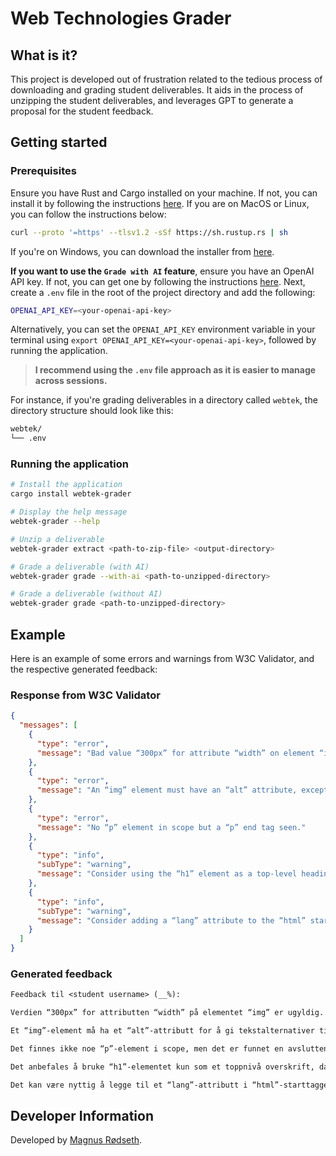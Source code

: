 # Web Technologies Grader

## What is it?

This project is developed out of frustration related to the tedious process of downloading and grading student deliverables. It aids in the process of unzipping the student deliverables, and leverages GPT to generate a proposal for the student feedback.

## Getting started

### Prerequisites

Ensure you have Rust and Cargo installed on your machine. If not, you can install it by following the instructions [here](https://www.rust-lang.org/tools/install). If you are on MacOS or Linux, you can follow the instructions below:

```sh
curl --proto '=https' --tlsv1.2 -sSf https://sh.rustup.rs | sh
```

If you're on Windows, you can download the installer from [here](https://forge.rust-lang.org/infra/other-installation-methods.html#other-ways-to-install-rustup).

**If you want to use the `Grade with AI` feature**, ensure you have an OpenAI API key. If not, you can get one by following the instructions [here](https://beta.openai.com/signup/). Next, create a `.env` file in the root of the project directory and add the following:

```sh
OPENAI_API_KEY=<your-openai-api-key>
```

Alternatively, you can set the `OPENAI_API_KEY` environment variable in your terminal using `export OPENAI_API_KEY=<your-openai-api-key>`, followed by running the application.

> **I recommend using the `.env` file approach as it is easier to manage across sessions.**

For instance, if you're grading deliverables in a directory called `webtek`, the directory structure should look like this:

```sh
webtek/
└── .env
```

### Running the application

```sh
# Install the application
cargo install webtek-grader

# Display the help message
webtek-grader --help

# Unzip a deliverable
webtek-grader extract <path-to-zip-file> <output-directory>

# Grade a deliverable (with AI)
webtek-grader grade --with-ai <path-to-unzipped-directory>

# Grade a deliverable (without AI)
webtek-grader grade <path-to-unzipped-directory>
```

## Example

Here is an example of some errors and warnings from W3C Validator, and the respective generated feedback:

### Response from W3C Validator

```json
{
  "messages": [
    {
      "type": "error",
      "message": "Bad value “300px” for attribute “width” on element “img”: Expected a digit but saw “p” instead."
    },
    {
      "type": "error",
      "message": "An “img” element must have an “alt” attribute, except under certain conditions. For details, consult guidance on providing text alternatives for images."
    },
    {
      "type": "error",
      "message": "No “p” element in scope but a “p” end tag seen."
    },
    {
      "type": "info",
      "subType": "warning",
      "message": "Consider using the “h1” element as a top-level heading only (all “h1” elements are treated as top-level headings by many screen readers and other tools)."
    },
    {
      "type": "info",
      "subType": "warning",
      "message": "Consider adding a “lang” attribute to the “html” start tag to declare the language of this document."
    }
  ]
}
```

### Generated feedback

```txt
Feedback til <student username> (__%):

Verdien “300px” for attributten “width” på elementet “img” er ugyldig. Attributter for bredde og høyde skal kun spesifiseres med tall, så her skal “300” være brukt uten “px”. Eksempel: `<img src="bilde.jpg" width="300">`.

Et “img”-element må ha et “alt”-attributt for å gi tekstalternativer til bilder, noe som er viktig for tilgjengelighet. Eksempel: `<img src="bilde.jpg" alt="Beskrivelse av bildet">`.

Det finnes ikke noe “p”-element i scope, men det er funnet en avsluttende “p”-tag. Dette betyr at det er en feil bruk av parantes, og avsluttende tagger bør kun brukes hvis det er et tilhørende åpningstag. Eksempel: Hvis det er en ubrukt “p”-tag, fjern den eller legg til en matchende åpningstag.

Det anbefales å bruke “h1”-elementet kun som et toppnivå overskrift, da skjermlesere og verktøy betrakter alle “h1”-elementer som toppnivå overskrifter. Bruk riktig hierarki, for eksempel: `<h1>Tittel</h1>` for hovedtittelen.

Det kan være nyttig å legge til et “lang”-attributt i “html”-starttaggen for å deklarere språket i dokumentet. Dette forbedrer tilgjengeligheten for brukere som bruker skjermlesere. Eksempel: `<html lang="no">`.
```

## Developer Information

Developed by [Magnus Rødseth](https://github.com/magnusrodseth).
